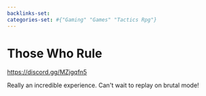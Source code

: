 ```yaml
---
backlinks-set: 
categories-set: #{"Gaming" "Games" "Tactics Rpg"}
---
```

# Those Who Rule

https://discord.gg/MZjgqfn5

Really an incredible experience.  Can't wait to replay on brutal mode!